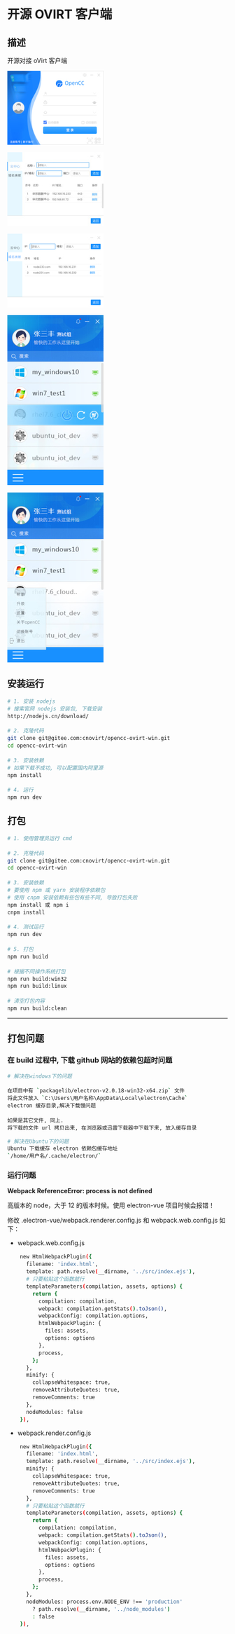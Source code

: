 # 开源 OVIRT 客户端

## 描述

开源对接 oVirt 客户端

![](./.opencc_img/登录.jpg)

![](./.opencc_img/设置-云中心.jpg)

![](./.opencc_img/设置-云中心-域名映射.jpg)

![](./.opencc_img/主面板01.jpg)

![](./.opencc_img/主面板02.jpg)

## 安装运行

```bash
# 1. 安装 nodejs
# 搜索官网 nodejs 安装包, 下载安装
http://nodejs.cn/download/

# 2. 克隆代码
git clone git@gitee.com:cnovirt/opencc-ovirt-win.git
cd opencc-ovirt-win

# 3. 安装依赖
# 如果下载不成功, 可以配置国内阿里源
npm install

# 4. 运行
npm run dev
```

## 打包

```bash
# 1. 使用管理员运行 cmd

# 2. 克隆代码
git clone git@gitee.com:cnovirt/opencc-ovirt-win.git
cd opencc-ovirt-win

# 3. 安装依赖
# 要使用 npm 或 yarn 安装程序依赖包
# 使用 cnpm 安装依赖有些包有些不同, 导致打包失败
npm install 或 npm i
cnpm install

# 4. 测试运行
npm run dev

# 5. 打包
npm run build

# 根据不同操作系统打包
npm run build:win32
npm run build:linux

# 清空打包内容
npm run build:clean
```

---

## 打包问题

### 在 build 过程中, 下载 github 网站的依赖包超时问题

```bash
# 解决在windows下的问题

在项目中有 `packagelib/electron-v2.0.18-win32-x64.zip` 文件
将此文件放入 `C:\Users\用户名称\AppData\Local\electron\Cache`
electron 缓存目录,解决下载慢问题

如果是其它文件, 同上.
将下载的文件 url 拷贝出来, 在浏览器或迅雷下载器中下载下来, 放入缓存目录
```

```bash
# 解决在Ubuntu下的问题
Ubuntu 下载缓存 electron 依赖包缓存地址
`/home/用户名/.cache/electron/`
```

### 运行问题

**Webpack ReferenceError: process is not defined**

高版本的 node，大于 12 的版本时候。使用 electron-vue 项目时候会报错！

修改 .electron-vue/webpack.renderer.config.js 和 webpack.web.config.js 如下：

- webpack.web.config.js

```bash
    new HtmlWebpackPlugin({
      filename: 'index.html',
      template: path.resolve(__dirname, '../src/index.ejs'),
      # 只要粘贴这个函数就行
      templateParameters(compilation, assets, options) {
        return {
          compilation: compilation,
          webpack: compilation.getStats().toJson(),
          webpackConfig: compilation.options,
          htmlWebpackPlugin: {
            files: assets,
            options: options
          },
          process,
        };
      },
      minify: {
        collapseWhitespace: true,
        removeAttributeQuotes: true,
        removeComments: true
      },
      nodeModules: false
    }),
```

- webpack.render.config.js

```bash
    new HtmlWebpackPlugin({
      filename: 'index.html',
      template: path.resolve(__dirname, '../src/index.ejs'),
      minify: {
        collapseWhitespace: true,
        removeAttributeQuotes: true,
        removeComments: true
      },
      # 只要粘贴这个函数就行
      templateParameters(compilation, assets, options) {
        return {
          compilation: compilation,
          webpack: compilation.getStats().toJson(),
          webpackConfig: compilation.options,
          htmlWebpackPlugin: {
            files: assets,
            options: options
          },
          process,
        };
      },
      nodeModules: process.env.NODE_ENV !== 'production'
        ? path.resolve(__dirname, '../node_modules')
        : false
    }),
```
